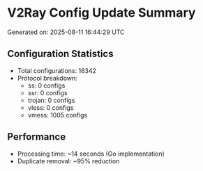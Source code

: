 # V2Ray Config Update Summary
Generated on: 2025-08-11 16:44:29 UTC

## Configuration Statistics
- Total configurations: 16342
- Protocol breakdown:
  - ss: 0 configs
  - ssr: 0 configs
  - trojan: 0 configs
  - vless: 0 configs
  - vmess: 1005 configs

## Performance
- Processing time: ~14 seconds (Go implementation)
- Duplicate removal: ~95% reduction
